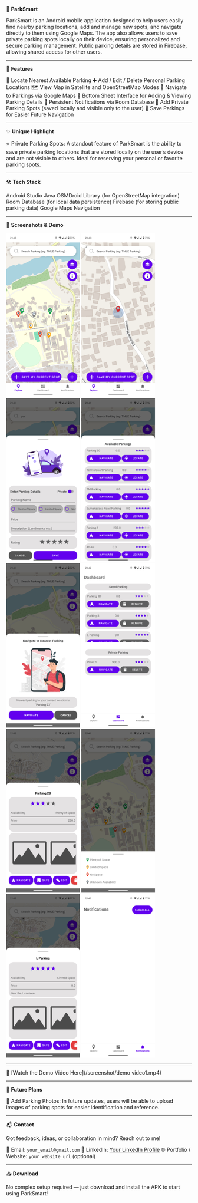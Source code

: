 🚗 **ParkSmart**

ParkSmart is an Android mobile application designed to help users easily find nearby parking locations, add and manage new spots, and navigate directly to them using Google Maps. The app also allows users to save private parking spots locally on their device, ensuring personalized and secure parking management. Public parking details are stored in Firebase, allowing shared access for other users.

---

📱 **Features**

📍 Locate Nearest Available Parking
➕ Add / Edit / Delete Personal Parking Locations
🗺️ View Map in Satellite and OpenStreetMap Modes
🧭 Navigate to Parkings via Google Maps
📝 Bottom Sheet Interface for Adding & Viewing Parking Details
🔔 Persistent Notifications via Room Database
🔐 Add Private Parking Spots (saved locally and visible only to the user)
📌 Save Parkings for Easier Future Navigation

---

✨ **Unique Highlight**

⭐ Private Parking Spots:
A standout feature of ParkSmart is the ability to save private parking locations that are stored locally on the user’s device and are not visible to others. Ideal for reserving your personal or favorite parking spots.

---

🛠️ **Tech Stack**

 Android Studio
 Java
 OSMDroid Library (for OpenStreetMap integration)
 Room Database (for local data persistence)
 Firebase (for storing public parking data)
 Google Maps Navigation

---

📸 **Screenshots & Demo**

<p float="left">
  <img src="screenshots/parking pins.png" width="200"/>
  <img src="screenshots/user location.png" width="200"/>
  <img src="screenshots/add new parking.png" width="200"/>
  <img src="screenshots/all parking.png" width="200"/>
  <img src="screenshots/navigate to nearest.png" width="200"/>
  <img src="screenshots/privet and saved parking.png" width="200"/>
  <img src="screenshots/parking info.png" width="200"/>
  <img src="screenshots/parking pin description.png" width="200"/>
  <img src="screenshots/parking info 2.png" width="200"/>
  <img src="screenshots/notification tab.png" width="200"/>
</p>


---

🎥 [Watch the Demo Video Here](/screenshot/demo video1.mp4)

---

🚀 **Future Plans**

 📸 Add Parking Photos:
  In future updates, users will be able to upload images of parking spots for easier identification and reference.

---

📬 **Contact**

Got feedback, ideas, or collaboration in mind? Reach out to me!

 📧 Email: `your_email@gmail.com`
 💼 LinkedIn: [Your LinkedIn Profile](your_linkedin_url)
 🌐 Portfolio / Website: `your_website_url` (optional)

---

📥 **Download**

No complex setup required — just download and install the APK to start using ParkSmart!

